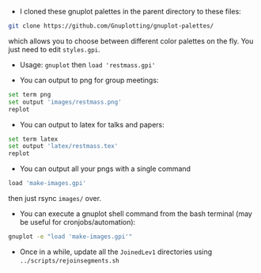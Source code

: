 * I cloned these gnuplot palettes in the parent directory to these files:
``` bash
git clone https://github.com/Gnuplotting/gnuplot-palettes/
```
which allows you to choose between different color palettes on the fly. 
You just need to edit `styles.gpi`.

* Usage: `gnuplot` then `load 'restmass.gpi'`

* You can output to png for group meetings:
``` bash
set term png
set output 'images/restmass.png'
replot
```

* You can output to latex for talks and papers:
``` bash
set term latex
set output 'latex/restmass.tex'
replot
```

* You can output all your pngs with a single command
``` bash
load 'make-images.gpi'
```
then just rsync `images/` over.

* You can execute a gnuplot shell command from the bash terminal (may be useful for cronjobs/automation):
``` bash
gnuplot -e "load 'make-images.gpi'"
```

* Once in a while, update all the `JoinedLev1` directories using `../scripts/rejoinsegments.sh`

